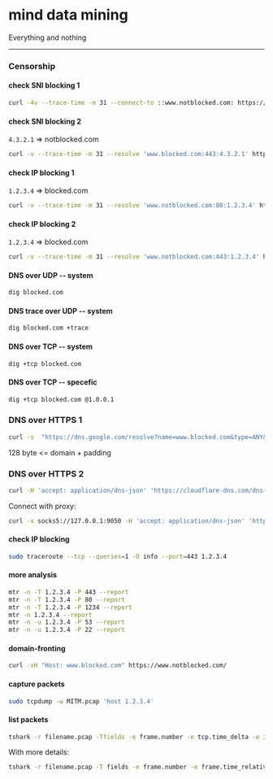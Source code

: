 # mind data mining
Everything and nothing


---------------------

### Censorship

#### check SNI blocking 1
``` sh
curl -4v --trace-time -m 31 --connect-to ::www.notblocked.com: https://www.blocked.com/
```
#### check SNI blocking 2
`4.3.2.1` => notblocked.com 
``` sh
curl -v --trace-time -m 31 --resolve 'www.blocked.com:443:4.3.2.1' https://www.blocked.com/
```
#### check IP blocking 1
`1.2.3.4` => blocked.com 
``` sh
curl -v --trace-time -m 31 --resolve 'www.notblocked.com:80:1.2.3.4' http://www.notblocked.com/
```
#### check IP blocking 2
`1.2.3.4` => blocked.com 
``` sh
curl -v --trace-time -m 31 --resolve 'www.notblocked.com:443:1.2.3.4' https://www.notblocked.com/
```
#### DNS over UDP -- system
```sh
dig blocked.com
```
#### DNS trace over UDP -- system
```sh
dig blocked.com +trace
```
#### DNS over TCP -- system
```sh
dig +tcp blocked.com
```
#### DNS over TCP -- specefic 
```sh
dig +tcp blocked.com @1.0.0.1
```
### DNS over HTTPS 1
``` sh
curl -s  "https://dns.google.com/resolve?name=www.blocked.com&type=ANY&random_padding=cvbnmertyuiaskdkadaas128somerandompaddingminusdomainname128dskvbnmghjkluiobmghjkbnmghjkvbnmcvbnghjklsdfxcvqwertghjydKFs"
```
128 byte <= domain + padding
### DNS over HTTPS 2
``` sh
curl -H 'accept: application/dns-json' 'https://cloudflare-dns.com/dns-query?name=www.blocked.com&type=A'"
```
Connect with proxy:
``` sh
curl -x socks5://127.0.0.1:9050 -H 'accept: application/dns-json' 'https://cloudflare-dns.com/dns-query?name=www.blocked.com&type=A'"
```
#### check IP blocking
``` sh
sudo traceroute --tcp --queries=1 -O info --port=443 1.2.3.4
```
#### more analysis
``` sh
mtr -n -T 1.2.3.4 -P 443 --report
mtr -n -T 1.2.3.4 -P 80 --report
mtr -n -T 1.2.3.4 -P 1234 --report
mtr -n 1.2.3.4 --report
mtr -n -u 1.2.3.4 -P 53 --report
mtr -n -u 1.2.3.4 -P 22 --report
```

#### domain-fronting
``` sh
curl -vH "Host: www.blocked.com" https://www.notblocked.com/
```

#### capture packets
``` sh
sudo tcpdump -w MITM.pcap 'host 1.2.3.4'
```

#### list packets
``` sh
tshark -r filename.pcap -Tfields -e frame.number -e tcp.time_delta -e ip.src -e ip.id -e ip.ttl -e tcp.window_size -e _ws.col.Info -Y 'ip.addr eq 1.2.3.4'
```
With more details:
```sh
tshark -r filename.pcap -T fields -e frame.number -e frame.time_relative -e tcp.time_delta -e tcp.analysis.initial_rtt -e ip.src -e frame.len -e tcp.dstport -e ip.id -e ip.ttl -e tcp.window_size -e tcp.stream -e _ws.col.Info -E header=y -Y 'ip.addr eq 1.2.3.4'
```
